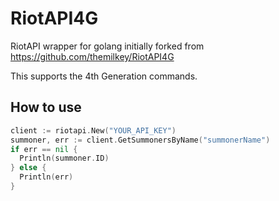 # RiotAPI4G
RiotAPI wrapper for golang initially forked from https://github.com/themilkey/RiotAPI4G

This supports the 4th Generation commands. 

## How to use
```go
client := riotapi.New("YOUR_API_KEY")
summoner, err := client.GetSummonersByName("summonerName")
if err == nil {
  Println(summoner.ID)
} else {
  Println(err)
}
```
